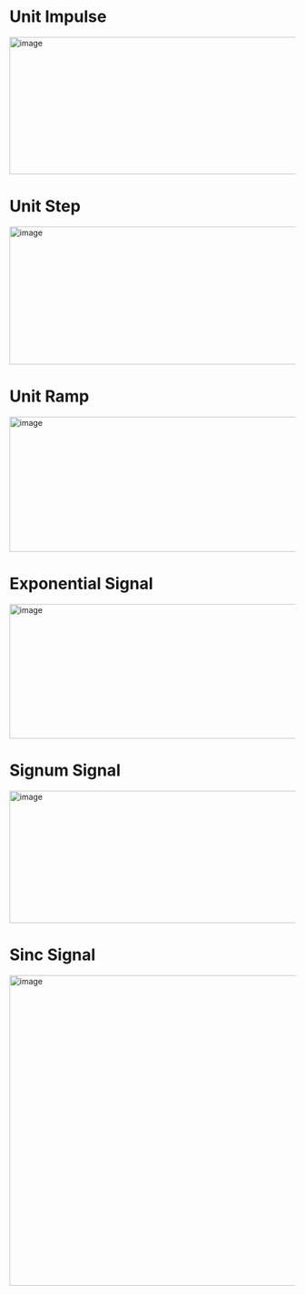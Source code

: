 
# Unit Impulse  
<img width="525" height="242" alt="image" src="https://github.com/user-attachments/assets/b018aad3-e6cd-442a-8f7d-3682c89730fd" />

# Unit Step  
<img width="520" height="243" alt="image" src="https://github.com/user-attachments/assets/86d4cd51-9f43-4f86-88e6-9ae1dec82029" />

# Unit Ramp  
<img width="520" height="238" alt="image" src="https://github.com/user-attachments/assets/40d9ba3f-c956-4d55-9df9-8bbb1dd35d24" />

# Exponential Signal  
<img width="517" height="237" alt="image" src="https://github.com/user-attachments/assets/c15ba95a-929f-4aab-939b-61a7d8197958" />

# Signum Signal 
<img width="1063" height="233" alt="image" src="https://github.com/user-attachments/assets/15449c96-3617-4823-8d2d-cd7cb1339f4c" />

# Sinc Signal  
<img width="710" height="547" alt="image" src="https://github.com/user-attachments/assets/da742899-c5ef-413c-8c41-7f5441eca2bb" />
